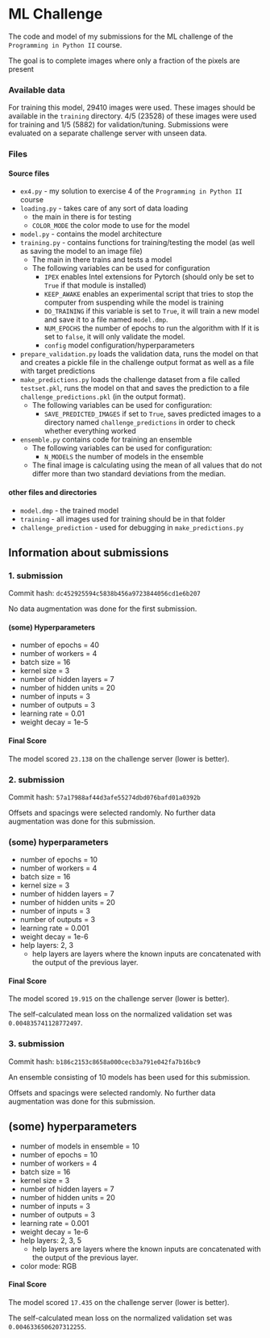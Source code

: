 # ML Challenge

The code and model of my submissions for the ML challenge of the `Programming in Python II` course.

The goal is to complete images where only a fraction of the pixels are present

### Available data
For training this model, 29410 images were used.
These images should be available in the `training` directory.
4/5 (23528) of these images were used for training and 1/5 (5882) for validation/tuning.
Submissions were evaluated on a separate challenge server with unseen data.

### Files

#### Source files

- `ex4.py` - my solution to exercise 4 of the `Programming in Python II` course
- `loading.py` - takes care of any sort of data loading
    - the main in there is for testing
    - `COLOR_MODE` the color mode to use for the model
- `model.py` - contains the model architecture
- `training.py` - contains functions for training/testing the model (as well as saving the model
  to an image file)
    - The main in there trains and tests a model
    - The following variables can be used for configuration
        - `IPEX` enables Intel extensions for Pytorch (should only be set to `True` if that module is installed)
        - `KEEP_AWAKE` enables an experimental script that tries to stop the computer from suspending while the model is
          training
        - `DO_TRAINING` if this variable is set to `True`, it will train a new model and save it to a file
          named `model.dmp`.
        - `NUM_EPOCHS` the number of epochs to run the algorithm with
          If it is set to `false`, it will only validate the model.
        - `config` model configuration/hyperparameters
- `prepare_validation.py` loads the validation data, runs the model on that and creates a pickle file in the challenge
  output format as well as a file with target predictions
- `make_predictions.py` loads the challenge dataset from a file called `testset.pkl`, runs the model on that and saves
  the prediction to a file `challenge_predictions.pkl` (in the output format).
    - The following variables can be used for configuration:
        - `SAVE_PREDICTED_IMAGES` if set to `True`, saves predicted images to a directory named `challenge_predictions`
          in order to check whether everything worked
- `ensemble.py` contains code for training an ensemble
    - The following variables can be used for configuration:
        - `N_MODELS` the number of models in the ensemble
    - The final image is calculating using the mean of all values that do not differ more than two standard deviations from the median.

#### other files and directories

- `model.dmp` - the trained model
- `training` - all images used for training should be in that folder
- `challenge_prediction` - used for debugging in `make_predictions.py`

## Information about submissions

### 1. submission

Commit hash: `dc452925594c5838b456a9723844056cd1e6b207`

No data augmentation was done for the first submission.

#### (some) Hyperparameters

- number of epochs = 40
- number of workers = 4
- batch size = 16
- kernel size = 3
- number of hidden layers = 7
- number of hidden units = 20
- number of inputs = 3
- number of outputs = 3
- learning rate = 0.01
- weight decay = 1e-5

#### Final Score

The model scored `23.138` on the challenge server (lower is better).

### 2. submission

Commit hash: `57a17988af44d3afe55274dbd076bafd01a0392b`

Offsets and spacings were selected randomly.
No further data augmentation was done for this submission.

### (some) hyperparameters

- number of epochs = 10
- number of workers = 4
- batch size = 16
- kernel size = 3
- number of hidden layers = 7
- number of hidden units = 20
- number of inputs = 3
- number of outputs = 3
- learning rate = 0.001
- weight decay = 1e-6
- help layers: 2, 3
  - help layers are layers where the known inputs are concatenated with the output of the previous layer.

#### Final Score

The model scored `19.915` on the challenge server (lower is better).

The self-calculated mean loss on the normalized validation set was `0.004835741128772497`.

### 3. submission
Commit hash: `b186c2153c8658a000cecb3a791e042fa7b16bc9`

An ensemble consisting of 10 models has been used for this submission.

Offsets and spacings were selected randomly.
No further data augmentation was done for this submission.

## (some) hyperparameters

- number of models in ensemble = 10
- number of epochs = 10
- number of workers = 4
- batch size = 16
- kernel size = 3
- number of hidden layers = 7
- number of hidden units = 20
- number of inputs = 3
- number of outputs = 3
- learning rate = 0.001
- weight decay = 1e-6
- help layers: 2, 3, 5
  - help layers are layers where the known inputs are concatenated with the output of the previous layer.
- color mode: RGB

#### Final Score

The model scored `17.435` on the challenge server (lower is better).

The self-calculated mean loss on the normalized validation set was `0.0046336506207312255`.
